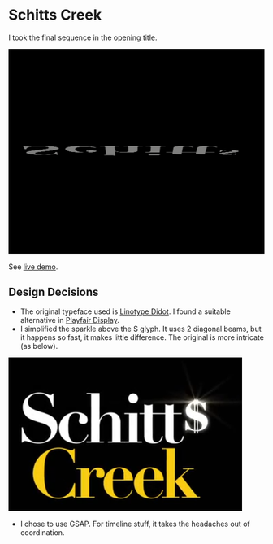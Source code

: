 # Schitts Creek

I took the final sequence in the [opening title](https://www.youtube.com/watch?v=xhRpLYYfgy0).

![Schitts Creek](img/screenshot.gif)

See [live demo](https://codepen.io/robjoeol/full/VwKLPRR).

## Design Decisions

- The original typeface used is [Linotype Didot](https://www.myfonts.com/fonts/linotype/didot/). I found a suitable alternative in [Playfair Display](https://fonts.google.com/specimen/Playfair+Display).
- I simplified the sparkle above the S glyph. It uses 2 diagonal beams, but it happens so fast, it makes little difference. The original is more intricate (as below).

![reference](img/reference.png)

- I chose to use GSAP. For timeline stuff, it takes the headaches out of coordination.
